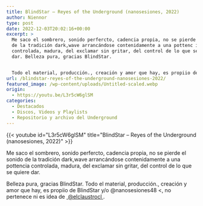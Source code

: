 ```yaml
---
title: BlindStar – Reyes of the Underground (nanosesiones, 2022)
author: Niennor
type: post
date: 2022-12-03T20:02:16+00:00
excerpt: >
  Me saco el sombrero, sonido perfercto, cadencia propia, no se pierde el sonido
  de la tradición dark,wave arrancándose contenidamente a una pottenc ia
  controlada, madura, del exclamar sin gritar, del control de lo que se quiere
  dar. Belleza pura, gracias BlindStar.


  Todo el material, producción., creación y amor que hay, es propiio de BlindStar y/o  @nanosesiones48 , no pertenece ni es idea de  @elclaustrocl ​
url: /blindstar-reyes-of-the-underground-nanosesiones-2022/
featured_image: /wp-content/uploads/Untitled-scaled.webp
origin:
  - https://youtu.be/L3r5cW6glSM
categories:
  - Destacados
  - Discos, Videos y Playlists
  - Repositorio y archivo del Underground
---
```

{{< youtube id="L3r5cW6glSM" title="BlindStar – Reyes of the Underground (nanosesiones, 2022)" >}}

  <p>
    Me saco el sombrero, sonido perfercto, cadencia propia, no se pierde el sonido de la tradición dark,wave arrancándose contenidamente a una pottencia controlada, madura, del exclamar sin gritar, del control de lo que se quiere dar.
  </p>
  
  <p>
    Belleza pura, gracias BlindStar. Todo el material, producción., creación y amor que hay, es propiio de BlindStar y/o @nanosesiones48&nbsp;<, no pertenece ni es idea de <a href="https://youtube.com/@elclaustrocl">&nbsp;@elclaustrocl&nbsp;</a>.
  </p>

